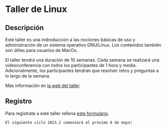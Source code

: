 # Taller de Linux

## Descripción

Este taller es una indroducción a las nociones básicas de uso y administración de un sistema
operativo GNU/Linux. Los contenidos también son útiles para usuarios de MacOs.

El taller tendrá una duración de 10 semanas. Cada semana se realizará una videoconferencia con
todos los participantes de 1 hora y media. Adicionalmente, los participantes tendrán que resolver retos y
preguntas a lo largo de la semana.

Más información en [la web del taller](https://uibcdf.org/Taller-Linux).

## Registro

Para registrate a este taller rellena [este formulario](https://forms.gle/QEnmn3eJu6JK6Rrv7).

```{important} 
El siguiente ciclo 2023.2 comenzará el próximo 8 de mayo! 
```
